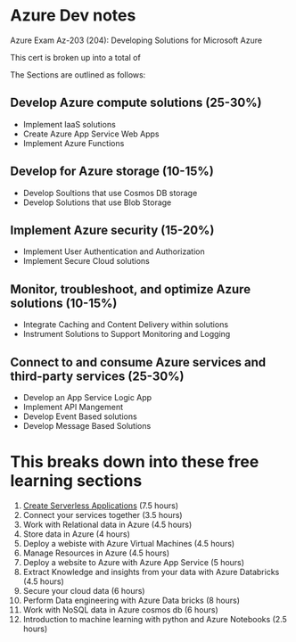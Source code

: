 # Azure Dev notes

Azure Exam Az-203 (204): Developing Solutions for Microsoft Azure

This cert is broken up into a total of 

The Sections are outlined as follows:

## Develop Azure compute solutions (25-30%)

* Implement IaaS solutions
* Create Azure App Service Web Apps
* Implement Azure Functions

## Develop for Azure storage (10-15%)

* Develop Soultions that use Cosmos DB storage
* Develop Solutions that use Blob Storage

## Implement Azure security (15-20%)

* Implement User Authentication and Authorization
* Implement Secure Cloud solutions

## Monitor, troubleshoot, and optimize Azure solutions (10-15%)

* Integrate Caching and Content Delivery within solutions
* Instrument Solutions to Support Monitoring and Logging

## Connect to and consume Azure services and third-party services (25-30%)

* Develop an App Service Logic App
* Implement API Mangement
* Develop Event Based solutions
* Develop Message Based Solutions

# This breaks down into these free learning sections

1. [Create Serverless Applications](docs/create_serverless_applications.md) (7.5 hours)
1. Connect your services together (3.5 hours)
1. Work with Relational data in Azure (4.5 hours)
1. Store data in Azure (4 hours)
1. Deploy a webiste with Azure Virtual Machines (4.5 hours)
1. Manage Resources in Azure (4.5 hours)
1. Deploy a website to Azure with Azure App Service (5 hours)
1. Extract Knowledge and insights from your data with Azure Databricks (4.5 hours)
1. Secure your cloud data (6 hours)
1. Perform Data engineering with Azure Data bricks (8 hours)
1. Work with NoSQL data in Azure cosmos db (6 hours)
1. Introduction to machine learning with python and Azure Notebooks (2.5 hours)
